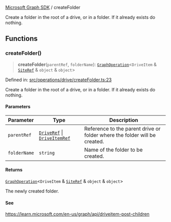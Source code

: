[Microsoft Graph SDK](README.md) / createFolder

Create a folder in the root of a drive, or in a folder. If it already exists do nothing.

## Functions

### createFolder()

> **createFolder**(`parentRef`, `folderName`): [`GraphOperation`](GraphOperation.md#graphoperation)\<`DriveItem` & [`SiteRef`](SiteRef.md#siteref) & `object` & `object`\>

Defined in: [src/operations/drive/createFolder.ts:23](https://github.com/Future-Secure-AI/microsoft-graph/blob/main/src/operations/drive/createFolder.ts#L23)

Create a folder in the root of a drive, or in a folder. If it already exists do nothing.

#### Parameters

| Parameter | Type | Description |
| ------ | ------ | ------ |
| `parentRef` | [`DriveRef`](DriveRef.md#driveref) \| [`DriveItemRef`](DriveItemRef.md#driveitemref) | Reference to the parent drive or folder where the folder will be created. |
| `folderName` | `string` | Name of the folder to be created. |

#### Returns

[`GraphOperation`](GraphOperation.md#graphoperation)\<`DriveItem` & [`SiteRef`](SiteRef.md#siteref) & `object` & `object`\>

The newly created folder.

#### See

https://learn.microsoft.com/en-us/graph/api/driveitem-post-children
